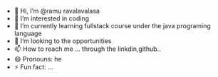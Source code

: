 - 👋 Hi, I’m @ramu ravalavalasa
- 👀 I’m interested in coding 
- 🌱 I’m currently learning fullstack course under the java programing language 
- 💞️ I’m looking to the opportunities
- 📫 How to reach me ... through the linkdin,github..
- 😄 Pronouns: he
- ⚡ Fun fact: ...

<!---
ravalavalasa/ravalavalasa is a ✨ special ✨ repository because its `README.md` (this file) appears on your GitHub profile.
You can click the Preview link to take a look at your changes.
--->
